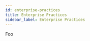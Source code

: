 ```yaml
---
id: enterprise-practices
title: Enterprise Practices
sidebar_label: Enterprise Practices
---
```


Foo
